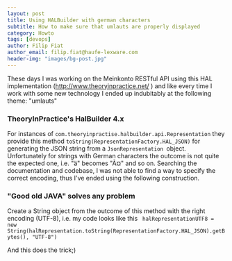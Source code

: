 ```yaml
---
layout: post
title: Using HALBuilder with german characters
subtitle: How to make sure that umlauts are properly displayed
category: Howto
tags: [devops]
author: Filip Fiat
author_email: filip.fiat@haufe-lexware.com
header-img: "images/bg-post.jpg"
---
```


These days I was working on the Meinkonto RESTful API using this HAL implementation (http://www.theoryinpractice.net/ ) and like every time I work with some new technology I ended up indubitably at the following theme: "umlauts"

### TheoryInPractice's HalBuilder 4.x

For instances of `com.theoryinpractise.halbuilder.api.Representation` they provide this method `toString(RepresentationFactory.HAL_JSON)` for generating the JSON string from a `JsonRepresentation `object.
Unfortunately for strings with German characters the outcome is not quite the expected one, i.e. "ä" becomes "Ã¤" and so on.
Searching the documentation and codebase, I was not able to find a way to specify the correct encoding, thus I've ended using the following construction.

### "Good old JAVA" solves any problem

Create a String object from the outcome of this method with the right encoding (UTF-8), i.e. my code looks like this
` halRepresentationUTF8 = new String(halRepresentation.toString(RepresentationFactory.HAL_JSON).getBytes(), "UTF-8")`

And this does the trick;)
